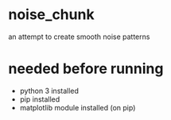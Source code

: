 # noise_chunk
an attempt to create smooth noise patterns

# needed before running
- python 3 installed 
- pip installed
- matplotlib module installed (on pip)
